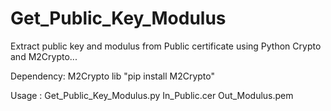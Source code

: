 # Get_Public_Key_Modulus
Extract public key and modulus from Public certificate using Python Crypto and M2Crypto...

Dependency: M2Crypto lib
            "pip install M2Crypto"

Usage : Get_Public_Key_Modulus.py In_Public.cer Out_Modulus.pem
